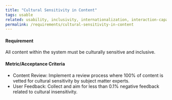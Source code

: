 ```yaml
---
title: "Cultural Sensitivity in Content"
tags: usable
related: usability, inclusivity, internationalization, interaction-capability
permalink: /requirements/cultural-sensitivity-in-content
---
```


<div class="quality-requirement" markdown="1">

#### Requirement
All content within the system must be culturally sensitive and inclusive.

#### Metric/Acceptance Criteria

* Content Review: Implement a review process where 100% of content is vetted for cultural sensitivity by subject matter experts.
* User Feedback: Collect and aim for less than 0.1% negative feedback related to cultural insensitivity.

</div><br>


